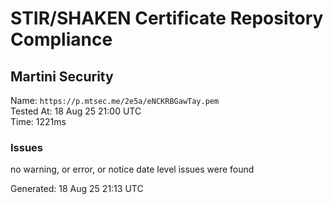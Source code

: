 # STIR/SHAKEN Certificate Repository Compliance

## Martini Security

Name: `https://p.mtsec.me/2e5a/eNCKRBGawTay.pem`\
Tested At: 18 Aug 25 21:00 UTC\
Time: 1221ms

### Issues

no warning, or error, or notice date level issues were found

Generated: 18 Aug 25 21:13 UTC